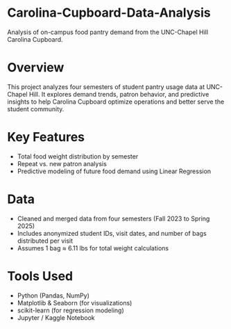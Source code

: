 # Carolina-Cupboard-Data-Analysis
Analysis of on-campus food pantry demand from the UNC-Chapel Hill Carolina Cupboard. 

# Overview
This project analyzes four semesters of student pantry usage data at UNC-Chapel Hill. It explores demand trends, patron behavior, and predictive insights to help Carolina Cupboard optimize operations and better serve the student community.

# Key Features
- Total food weight distribution by semester
- Repeat vs. new patron analysis
- Predictive modeling of future food demand using Linear Regression

# Data 
- Cleaned and merged data from four semesters (Fall 2023 to Spring 2025)
- Includes anonymized student IDs, visit dates, and number of bags distributed per visit
- Assumes 1 bag ≈ 6.11 lbs for total weight calculations

# Tools Used
- Python (Pandas, NumPy)
- Matplotlib & Seaborn (for visualizations)
- scikit-learn (for regression modeling)
- Jupyter / Kaggle Notebook
